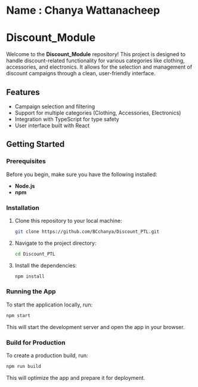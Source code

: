 # Name : Chanya Wattanacheep

# Discount_Module

Welcome to the **Discount_Module** repository! This project is designed to handle discount-related functionality for various categories like clothing, accessories, and electronics. It allows for the selection and management of discount campaigns through a clean, user-friendly interface.

## Features
- Campaign selection and filtering
- Support for multiple categories (Clothing, Accessories, Electronics)
- Integration with TypeScript for type safety
- User interface built with React

## Getting Started

### Prerequisites

Before you begin, make sure you have the following installed:
- **Node.js** 
- **npm** 

### Installation

1. Clone this repository to your local machine:
    ```bash
    git clone https://github.com/BCchanya/Discount_PTL.git
    ```
2. Navigate to the project directory:
    ```bash
    cd Discount_PTL
    ```
3. Install the dependencies:
    ```bash
    npm install
    ```

### Running the App

To start the application locally, run:
```bash
npm start
```
This will start the development server and open the app in your browser.

### Build for Production

To create a production build, run:
```bash
npm run build
```
This will optimize the app and prepare it for deployment.

